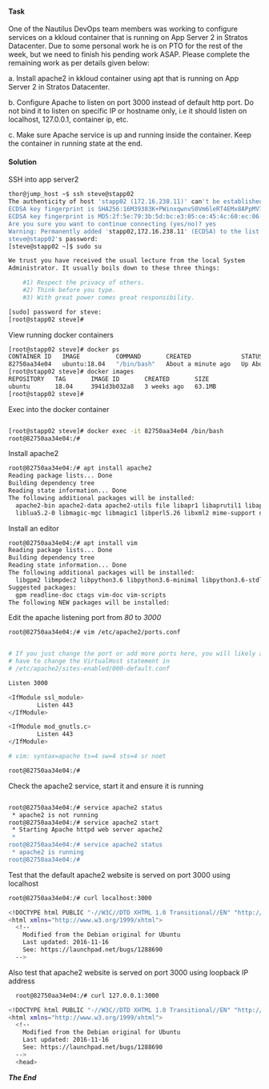 #### Task
One of the Nautilus DevOps team members was working to configure services on a kkloud container that is running on App Server 2 in Stratos Datacenter. Due to some personal work he is on PTO for the rest of the week, but we need to finish his pending work ASAP. Please complete the remaining work as per details given below:



a. Install apache2 in kkloud container using apt that is running on App Server 2 in Stratos Datacenter.

b. Configure Apache to listen on port 3000 instead of default http port. Do not bind it to listen on specific IP or hostname only, i.e it should listen on localhost, 127.0.0.1, container ip, etc.

c. Make sure Apache service is up and running inside the container. Keep the container in running state at the end.


#### Solution

SSH into app server2

```bash
thor@jump_host ~$ ssh steve@stapp02
The authenticity of host 'stapp02 (172.16.238.11)' can't be established.
ECDSA key fingerprint is SHA256:16M39383K+PWinxqwnvS0Vm6leRT4EMx8APpMV7Lcbs.
ECDSA key fingerprint is MD5:2f:5e:79:3b:5d:bc:e3:05:ce:45:4c:60:ec:06:a1:00.
Are you sure you want to continue connecting (yes/no)? yes
Warning: Permanently added 'stapp02,172.16.238.11' (ECDSA) to the list of known hosts.
steve@stapp02's password: 
[steve@stapp02 ~]$ sudo su

We trust you have received the usual lecture from the local System
Administrator. It usually boils down to these three things:

    #1) Respect the privacy of others.
    #2) Think before you type.
    #3) With great power comes great responsibility.

[sudo] password for steve: 
[root@stapp02 steve]# 

```

View running docker containers

```bash
[root@stapp02 steve]# docker ps
CONTAINER ID   IMAGE          COMMAND       CREATED              STATUS              PORTS     NAMES
82750aa34e04   ubuntu:18.04   "/bin/bash"   About a minute ago   Up About a minute             kkloud
[root@stapp02 steve]# docker images
REPOSITORY   TAG       IMAGE ID       CREATED       SIZE
ubuntu       18.04     3941d3b032a8   3 weeks ago   63.1MB
[root@stapp02 steve]# 
```

Exec into the docker container

```bash

[root@stapp02 steve]# docker exec -it 82750aa34e04 /bin/bash
root@82750aa34e04:/# 
```

Install apache2


```bash
root@82750aa34e04:/# apt install apache2
Reading package lists... Done
Building dependency tree       
Reading state information... Done
The following additional packages will be installed:
  apache2-bin apache2-data apache2-utils file libapr1 libaprutil1 libaprutil1-dbd-sqlite3 libaprutil1-ldap libexpat1 libgdbm-compat4 libgdbm5 libicu60
  liblua5.2-0 libmagic-mgc libmagic1 libperl5.26 libxml2 mime-support netbase perl perl-modules-5.26 ssl-cert xz-utils
```

Install an editor
```bash
root@82750aa34e04:/# apt install vim
Reading package lists... Done
Building dependency tree       
Reading state information... Done
The following additional packages will be installed:
  libgpm2 libmpdec2 libpython3.6 libpython3.6-minimal libpython3.6-stdlib libreadline7 readline-common vim-common vim-runtime xxd
Suggested packages:
  gpm readline-doc ctags vim-doc vim-scripts
The following NEW packages will be installed:
```

Edit the apache listening port from *80* to *3000*


```bash
root@82750aa34e04:/# vim /etc/apache2/ports.conf 


# If you just change the port or add more ports here, you will likely also
# have to change the VirtualHost statement in
# /etc/apache2/sites-enabled/000-default.conf

Listen 3000

<IfModule ssl_module>
        Listen 443
</IfModule>

<IfModule mod_gnutls.c>
        Listen 443
</IfModule>

# vim: syntax=apache ts=4 sw=4 sts=4 sr noet

root@82750aa34e04:/# 
```


Check the apache2 service, start it and ensure it is running


```bash

root@82750aa34e04:/# service apache2 status  
 * apache2 is not running
root@82750aa34e04:/# service apache2 start 
 * Starting Apache httpd web server apache2                                                                                                              AH00558: apache2: Could not reliably determine the server's fully qualified domain name, using 192.168.3.2. Set the 'ServerName' directive globally to suppress this message
 * 
root@82750aa34e04:/# service apache2 status
 * apache2 is running
root@82750aa34e04:/# 
```

Test that the default apache2 website is served on port 3000 using localhost

```bash
root@82750aa34e04:/# curl localhost:3000

<!DOCTYPE html PUBLIC "-//W3C//DTD XHTML 1.0 Transitional//EN" "http://www.w3.org/TR/xhtml1/DTD/xhtml1-transitional.dtd">
<html xmlns="http://www.w3.org/1999/xhtml">
  <!--
    Modified from the Debian original for Ubuntu
    Last updated: 2016-11-16
    See: https://launchpad.net/bugs/1288690
  -->
```

Also test that apache2 website is served on port 3000 using loopback IP address

```bash
  root@82750aa34e04:/# curl 127.0.0.1:3000

<!DOCTYPE html PUBLIC "-//W3C//DTD XHTML 1.0 Transitional//EN" "http://www.w3.org/TR/xhtml1/DTD/xhtml1-transitional.dtd">
<html xmlns="http://www.w3.org/1999/xhtml">
  <!--
    Modified from the Debian original for Ubuntu
    Last updated: 2016-11-16
    See: https://launchpad.net/bugs/1288690
  -->
  <head>
  ```


  ***The End***